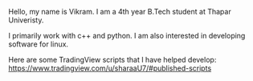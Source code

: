 Hello, my name is Vikram. I am a 4th year B.Tech student at Thapar Univeristy.

I primarily work with c++ and python. I am also interested in developing software for linux.

Here are some TradingView scripts that I have helped develop:
https://www.tradingview.com/u/sharaaU7/#published-scripts

